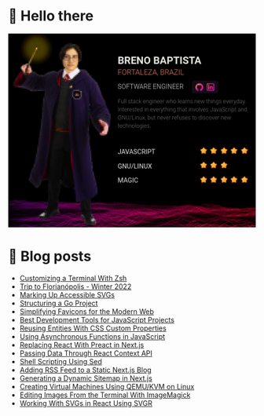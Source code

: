# 👋 Hello there 

![My Character](massive-character.gif)

# 📝 Blog posts

<!-- BLOG-POST-LIST:START -->
- [Customizing a Terminal With Zsh](https://brenobaptista.vercel.app/posts/customizing-terminal-with-zsh)
- [Trip to Florianópolis - Winter 2022](https://brenobaptista.vercel.app/posts/trip-florianopolis-winter-2022)
- [Marking Up Accessible SVGs](https://brenobaptista.vercel.app/posts/marking-up-accessible-svgs)
- [Structuring a Go Project](https://brenobaptista.vercel.app/posts/structuring-go-project)
- [Simplifying Favicons for the Modern Web](https://brenobaptista.vercel.app/posts/understanding-favicons-for-the-modern-web)
- [Best Development Tools for JavaScript Projects](https://brenobaptista.vercel.app/posts/best-development-tools-javascript-projects)
- [Reusing Entities With CSS Custom Properties](https://brenobaptista.vercel.app/posts/reusing-entities-with-css-variables)
- [Using Asynchronous Functions in JavaScript](https://brenobaptista.vercel.app/posts/using-asynchronous-functions-javascript)
- [Replacing React With Preact in Next.js](https://brenobaptista.vercel.app/posts/replacing-react-with-preact-in-next)
- [Passing Data Through React Context API](https://brenobaptista.vercel.app/posts/passing-data-through-react-context-api)
- [Shell Scripting Using Sed](https://brenobaptista.vercel.app/posts/shell-scripting-using-sed)
- [Adding RSS Feed to a Static Next.js Blog](https://brenobaptista.vercel.app/posts/adding-rss-feed-to-static-next-blog)
- [Generating a Dynamic Sitemap in Next.js](https://brenobaptista.vercel.app/posts/generating-sitemap-robots-in-next)
- [Creating Virtual Machines Using QEMU/KVM on Linux](https://brenobaptista.vercel.app/posts/creating-virtual-machines-using-qemu-kvm)
- [Editing Images From the Terminal With ImageMagick](https://brenobaptista.vercel.app/posts/editing-images-from-terminal-with-imagemagick)
- [Working With SVGs in React Using SVGR](https://brenobaptista.vercel.app/posts/working-with-svgs-in-react-using-svgr)
<!-- BLOG-POST-LIST:END -->
